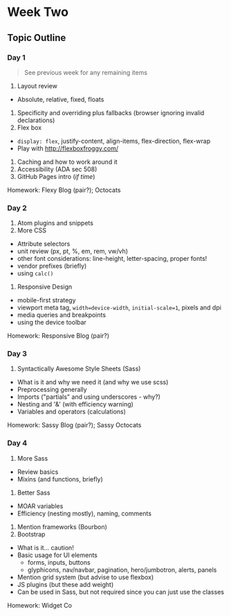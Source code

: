 # Week Two

## Topic Outline

### Day 1

> See previous week for any remaining items

1. Layout review
  * Absolute, relative, fixed, floats
1. Specificity and overriding plus fallbacks (browser ignoring invalid declarations)
1. Flex box
  * `display: flex`, justify-content, align-items, flex-direction, flex-wrap
  * Play with <http://flexboxfroggy.com/>
1. Caching and how to work around it
1. Accessibility (ADA sec 508)
1. GitHub Pages intro (_if time_)

Homework: Flexy Blog (pair?); Octocats

### Day 2

1. Atom plugins and snippets
1. More CSS
  * Attribute selectors
  * unit review (px, pt, %, em, rem, vw/vh)
  * other font considerations: line-height, letter-spacing, proper fonts!
  * vendor prefixes (briefly)
  * using `calc()`
1. Responsive Design
  * mobile-first strategy
  * viewport meta tag, `width=device-width`, `initial-scale=1`, pixels and dpi
  * media queries and breakpoints
  * using the device toolbar

Homework: Responsive Blog (pair?)

### Day 3

1. Syntactically Awesome Style Sheets (Sass)
  * What is it and why we need it (and why we use scss)
  * Preprocessing generally
  * Imports ("partials" and using underscores - why?)
  * Nesting and '&' (with efficiency warning)
  * Variables and operators (calculations)

Homework: Sassy Blog (pair?); Sassy Octocats

### Day 4

1. More Sass
  * Review basics
  * Mixins (and functions, briefly)
1. Better Sass
  * MOAR variables
  * Efficiency (nesting mostly), naming, comments
1. Mention frameworks (Bourbon)
1. Bootstrap
  * What is it... caution!
  * Basic usage for UI elements
    * forms, inputs, buttons
    * glyphicons, nav/navbar, pagination, hero/jumbotron, alerts, panels
  * Mention grid system (but advise to use flexbox)
  * JS plugins (but these add weight)
  * Can be used in Sass, but not required since you can just use the classes

Homework: Widget Co

